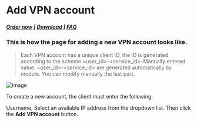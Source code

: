 # Add VPN account

#####  [Order now](https://puqcloud.com/index.php?rp=/store/whmcs-module-wireguard-business-vpn) | [Download](https://download.puqcloud.com/WHMCS/servers/PUQ_WHMCS-WireGuard-Business-VPN/) | [FAQ](https://faq.puqcloud.com/)

### This is how the page for adding a new VPN account looks like.

>Each VPN account has a unique client ID, the ID is generated according to the scheme &lt;user\_id&gt;-&lt;service\_id&gt;-Manually entered value. &lt;user\_id&gt;-&lt;service\_id&gt; are generated automatically by module. You can modify manually the last part.

![image](https://user-images.githubusercontent.com/81689153/225252202-f47840b1-bc5b-430f-8a38-b2d6f9f35099.png)

To create a new account, the client must enter the following.

Username, Select an available IP address from the dropdown list. Then click the **Add VPN account** button.
